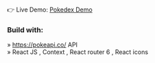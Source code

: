 👉 Live Demo: <a href='https://pokemon-api-react-zeta.vercel.app/'>Pokedex Demo</a>

<h3>Build with:</h3>

» https://pokeapi.co/ API <br>
» React JS , Context , React router 6 , React icons
